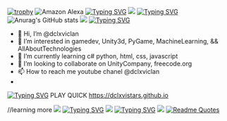 [![trophy](https://github-profile-trophy.vercel.app/?username=dclxviclan)](https://github.com/dclxviclan/github-profile-trophy)
![Amazon Alexa](https://img.shields.io/badge/amazon%20alexa-52b5f7?style=for-the-badge&logo=amazon%20alexa&logoColor=white)
[![Typing SVG](https://readme-typing-svg.herokuapp.com?font=Fira+Code&pause=1000&width=435&lines=hello+⚠️🤖+howu+💬+jump+quickly)](https://git.io/typing-svg)
![](https://github.com/dclxviclan/happynewyearfemopresentapkgame/blob/main/Media_221211_122319.gif)
[![Typing SVG](https://readme-typing-svg.herokuapp.com?font=Fira+Code&pause=1000&width=435&lines=white+rabbit+find👀+truth+jump+quickly)](https://git.io/typing-svg)
![Anurag's GitHub stats](https://github-readme-stats.vercel.app/api?username=dclxviclan&hide=contribs,prs)
![](https://github.com/dclxviclan/FatalErrors/blob/main/miniGif_20221226043903.gif)
[![Typing SVG](https://readme-typing-svg.herokuapp.com?font=Fira+Code&pause=1000&width=435&lines=dclxviclan+network+game+studio+🤳🌐👽+for🤳🌐🎮)](https://git.io/typing-svg)
- 👋 Hi, I’m @dclxviclan
- 👀 I’m interested in gamedev, Unity3d, PyGame, MachineLearning, && AllAboutTechnologies
- 🌱 I’m currently learning c# python, html, css, javascript
- 💞️ I’m looking to collaborate on UnityCompany, freecode.org
- 📫 How to reach me youtube chanel @dclxviclan
- 
[![Typing SVG](https://readme-typing-svg.herokuapp.com?font=Fira+Code&pause=2000&width=450&lines=PLAY+NOW+🎃🎁+w🧞‍♂️💦+jump+quickly)](https://git.io/typing-svg)
PLAY QUICK https://dclxvistars.github.io
<!---
dclxviclan/dclxviclan is a ✨ special ✨ repository because its `README.md` (this file) appears on your GitHub profile.
You can click the Preview link to take a look at your changes.
--->
//learning more
![](https://github.com/dclxviclan/FatalErrors/blob/main/Media_221219_173639.gif)
[![Typing SVG](https://readme-typing-svg.herokuapp.com?font=Fira+Code&pause=4000&width=535&lines=ALL+LIFE+!$+.demo💤+jump+quickly)](https://git.io/typing-svg)
![](https://github.com/dclxviclan/FatalErrors/blob/main/miniGif_20221128001409.gif)
[![Typing SVG](https://readme-typing-svg.herokuapp.com?font=Fira+Code&pause=1000&width=500&lines=and+MAIN+:Hello+₩0rld!🦸‍♂️+jump+quickly)](https://git.io/typing-svg)
![](https://github.com/dclxviclan/FatalErrors/blob/main/20221226_042919.gif)
[![Readme Quotes](https://quotes-github-readme.vercel.app/api?type=horizontal&theme=dark)](https://github.com/piyushsuthar/github-readme-quotes)


